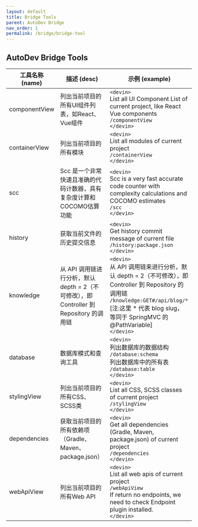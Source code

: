```yaml
---
layout: default
title: Bridge Tools
parent: AutoDev Bridge
nav_order: 1
permalink: /bridge/bridge-tool
---
```


## AutoDev Bridge Tools 

| 工具名称 (name)   | 描述 (desc)                                                       | 示例 (example)                                                                                                                                                                    |
|---------------|-----------------------------------------------------------------|---------------------------------------------------------------------------------------------------------------------------------------------------------------------------------|
| componentView | 列出当前项目的所有UI组件列表，如React、Vue组件                                    | `<devin>`<br>List all UI Component List of current project, like React Vue components<br>`/componentView`<br>`</devin>`                                                         |
| containerView | 列出当前项目的所有模块                                                     | `<devin>`<br>List all modules of current project<br>`/containerView`<br>`</devin>`                                                                                              |
| scc           | Scc 是一个非常快速且准确的代码计数器，具有复杂度计算和COCOMO估算功能                         | `<devin>`<br>Scc is a very fast accurate code counter with complexity calculations and COCOMO estimates<br>`/scc`<br>`</devin>`                                                 |
| history       | 获取当前文件的历史提交信息                                                   | `<devin>`<br>Get history commit message of current file<br>`/history:package.json`<br>`</devin>`                                                                                |
| knowledge     | 从 API 调用链进行分析，默认 depth = 2（不可修改），即 Controller 到 Repository 的调用链 | `<devin>`<br>从 API 调用链来进行分析，默认 depth = 2（不可修改），即 Controller 到 Repository 的调用链<br>`/knowledge:GET#/api/blog/*` [注:这里 * 代表 blog slug，等同于 SpringMVC 的 @PathVariable]<br>`</devin>` |
| database      | 数据库模式和查询工具                                                      | `<devin>`<br>列出数据库的数据结构<br>`/database:schema`<br>列出数据库中的所有表<br>`/database:table`<br>`</devin>`                                                                                  |
| stylingView   | 列出当前项目的所有CSS、SCSS类                                              | `<devin>`<br>List all CSS, SCSS classes of current project<br>`/stylingView`<br>`</devin>`                                                                                      |
| dependencies  | 获取当前项目的所有依赖项（Gradle、Maven、package.json）                         | `<devin>`<br>Get all dependencies (Gradle, Maven, package.json) of current project<br>`/dependencies`<br>`</devin>`                                                             |
| webApiView    | 列出当前项目的所有Web API                                                | `<devin>`<br>List all web apis of current project<br>`/webApiView`<br>If return no endpoints, we need to check Endpoint plugin installed.<br>`</devin>`                         |